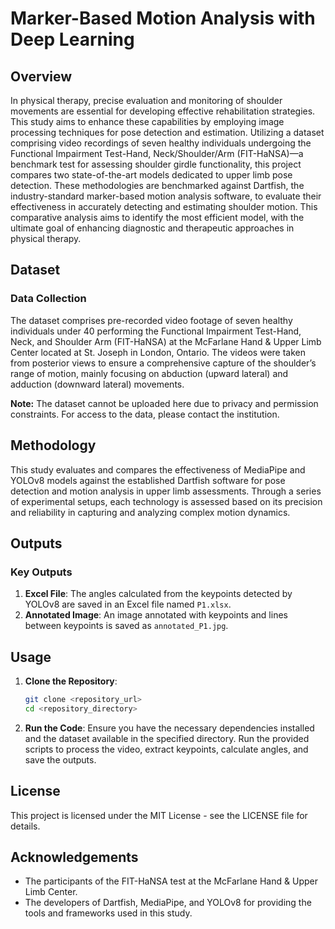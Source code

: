 # Marker-Based Motion Analysis with Deep Learning

## Overview

In physical therapy, precise evaluation and monitoring of shoulder movements are essential for developing effective rehabilitation strategies. This study aims to enhance these capabilities by employing image processing techniques for pose detection and estimation. Utilizing a dataset comprising video recordings of seven healthy individuals undergoing the Functional Impairment Test-Hand, Neck/Shoulder/Arm (FIT-HaNSA)—a benchmark test for assessing shoulder girdle functionality, this project compares two state-of-the-art models dedicated to upper limb pose detection. These methodologies are benchmarked against Dartfish, the industry-standard marker-based motion analysis software, to evaluate their effectiveness in accurately detecting and estimating shoulder motion. This comparative analysis aims to identify the most efficient model, with the ultimate goal of enhancing diagnostic and therapeutic approaches in physical therapy.

## Dataset

### Data Collection
The dataset comprises pre-recorded video footage of seven healthy individuals under 40 performing the Functional Impairment Test-Hand, Neck, and Shoulder Arm (FIT-HaNSA) at the McFarlane Hand & Upper Limb Center located at St. Joseph in London, Ontario. The videos were taken from posterior views to ensure a comprehensive capture of the shoulder’s range of motion, mainly focusing on abduction (upward lateral) and adduction (downward lateral) movements.

**Note:** The dataset cannot be uploaded here due to privacy and permission constraints. For access to the data, please contact the institution.

## Methodology

This study evaluates and compares the effectiveness of MediaPipe and YOLOv8 models against the established Dartfish software for pose detection and motion analysis in upper limb assessments. Through a series of experimental setups, each technology is assessed based on its precision and reliability in capturing and analyzing complex motion dynamics.

## Outputs

### Key Outputs
1. **Excel File**: The angles calculated from the keypoints detected by YOLOv8 are saved in an Excel file named `P1.xlsx`.
2. **Annotated Image**: An image annotated with keypoints and lines between keypoints is saved as `annotated_P1.jpg`.

## Usage

1. **Clone the Repository**:
    ```bash
    git clone <repository_url>
    cd <repository_directory>
    ```

2. **Run the Code**:
    Ensure you have the necessary dependencies installed and the dataset available in the specified directory. Run the provided scripts to process the video, extract keypoints, calculate angles, and save the outputs.

## License

This project is licensed under the MIT License - see the LICENSE file for details.

## Acknowledgements

- The participants of the FIT-HaNSA test at the McFarlane Hand & Upper Limb Center.
- The developers of Dartfish, MediaPipe, and YOLOv8 for providing the tools and frameworks used in this study.
